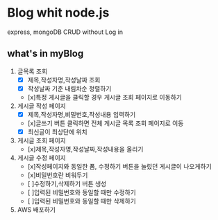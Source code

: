 # Blog whit node.js

express, mongoDB
CRUD
without Log in 

## what's in myBlog
1. 글목록 조회 
   - [x] 제목,작성자명,작성날짜 조회 
   - [x] 작성날짜 기준 내림차순 정렬하기  
   - [x]특정 게시글을 클릭할 경우 게시글 조회 페이지로 이동하기
2. 게시글 작성 페이지
   - [x] 제목,작성자명,비밀번호,작성내용 입력하기 
   - [x]글쓰기 버튼 클릭하면 전체 게시글 목록 조회 페이지로 이동
   - [x] 최신글이 최상단에 위치
3. 게시글 조회 페이지
   - [x]제목,작성자명,작성날짜,작성내용을 올리기
4. 게시글 수정 페이지
   - [x]작성페이지와 동일한 폼, 수정하기 버튼을 눌렀던 게시글이 나오게하기
   - [x]비밀번호란 비워두기
   - [ ]수정하기,삭제하기 버튼 생성
   - [ ]입력된 비밀번호와 동일할 때만 수정하기
   - [ ]입력된 비밀번호와 동일할 때만 삭제하기
5. AWS 배포하기

